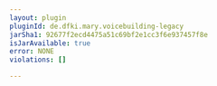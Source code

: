 ```yaml
---
layout: plugin
pluginId: de.dfki.mary.voicebuilding-legacy
jarSha1: 92677f2ecd4475a51c69bf2e1cc3f6e937457f8e
isJarAvailable: true
error: NONE
violations: []

---
```

